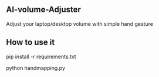 ## AI-volume-Adjuster

Adjust your laptop/desktop volume with simple hand gesture


## How to use it

pip install -r requirements.txt

python handmapping.py
